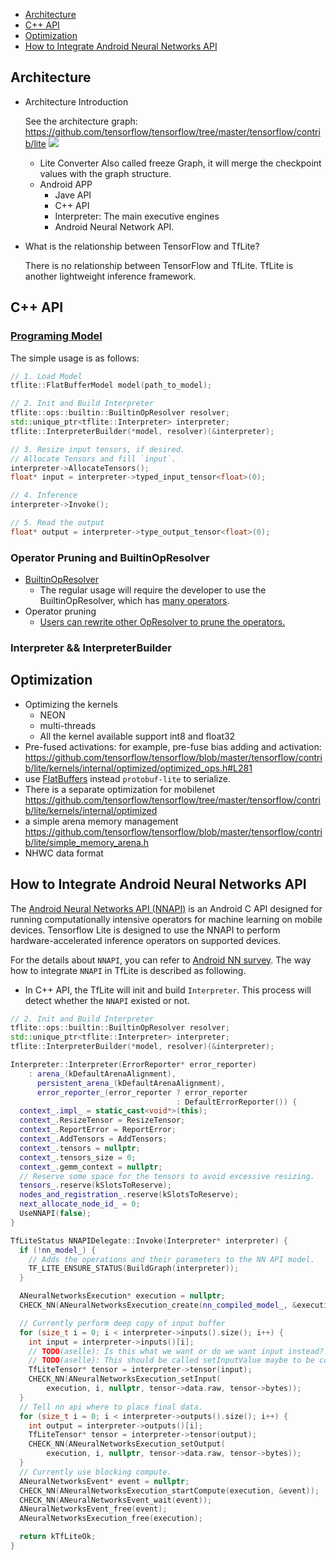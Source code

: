 - [Architecture](#architecture)
- [C++ API](#c-api)
- [Optimization](#optimization)
- [How to Integrate Android Neural Networks API](#how-to-integrate-android-neural-networks-api)


## Architecture
- Architecture Introduction
  
  See the architecture graph: https://github.com/tensorflow/tensorflow/tree/master/tensorflow/contrib/lite
  ![](https://github.com/tensorflow/tensorflow/blob/master/tensorflow/contrib/lite/g3doc/TFLite-Architecture.jpg)
  - Lite Converter
    Also called freeze Graph, it will merge the checkpoint values with the graph structure.
  - Android APP
    - Jave API
    - C++ API
    - Interpreter: The main executive engines
    - Android Neural Network API.

- What is the relationship between TensorFlow and TfLite?

  There is no relationship between TensorFlow and TfLite. TfLite is another lightweight inference framework.
## C++ API
### [Programing Model](https://github.com/tensorflow/tensorflow/blob/master/tensorflow/contrib/lite/g3doc/apis.md)
The simple usage is as follows:
```cpp
// 1. Load Model
tflite::FlatBufferModel model(path_to_model);

// 2. Init and Build Interpreter
tflite::ops::builtin::BuiltinOpResolver resolver;
std::unique_ptr<tflite::Interpreter> interpreter;
tflite::InterpreterBuilder(*model, resolver)(&interpreter);

// 3. Resize input tensors, if desired.
// Allocate Tensors and fill `input`.
interpreter->AllocateTensors();
float* input = interpreter->typed_input_tensor<float>(0);

// 4. Inference
interpreter->Invoke();

// 5. Read the output
float* output = interpreter->type_output_tensor<float>(0);
```
### Operator Pruning and BuiltinOpResolver
- [BuiltinOpResolver](https://github.com/tensorflow/tensorflow/blob/master/tensorflow/contrib/lite/kernels/register.h#L26) 
   - The regular usage will require the developer to use the BuiltinOpResolver, which has [many operators](https://github.com/tensorflow/tensorflow/blob/master/tensorflow/contrib/lite/kernels/register.cc#L51).
- Operator pruning
  - [Users can rewrite other OpResolver to prune the operators.](https://github.com/tensorflow/tensorflow/blob/master/tensorflow/contrib/lite/kernels/register.cc)
### Interpreter && InterpreterBuilder

## Optimization 
  - Optimizing the kernels
     - NEON
     - multi-threads
     - All the kernel available support int8 and float32
  - Pre-fused activations: for example, pre-fuse bias adding and activation: https://github.com/tensorflow/tensorflow/blob/master/tensorflow/contrib/lite/kernels/internal/optimized/optimized_ops.h#L281
  - use [FlatBuffers](https://github.com/google/flatbuffers) instead `protobuf-lite` to serialize.
  - There is a separate optimization for mobilenet
https://github.com/tensorflow/tensorflow/tree/master/tensorflow/contrib/lite/kernels/internal/optimized
  - a simple arena memory management
https://github.com/tensorflow/tensorflow/blob/master/tensorflow/contrib/lite/simple_memory_arena.h
  - NHWC data format

## How to Integrate Android Neural Networks API
The [Android Neural Networks API (NNAPI)](https://developer.android.com/ndk/guides/neuralnetworks/index.html) is an Android C API designed for running computationally intensive operators for machine learning on mobile devices. Tensorflow Lite is designed to use the NNAPI to perform hardware-accelerated inference operators on supported devices. 

For the details about `NNAPI`, you can refer to [Android NN survey](https://github.com/PaddlePaddle/Mobile/wiki/Android-NN-Survey). The way how to integrate `NNAPI` in TfLite is described as following.

- In C++ API, the TfLite will init and build `Interpreter`. This process will detect whether the `NNAPI` existed or not.

```c++
// 2. Init and Build Interpreter
tflite::ops::builtin::BuiltinOpResolver resolver;
std::unique_ptr<tflite::Interpreter> interpreter;
tflite::InterpreterBuilder(*model, resolver)(&interpreter);
``` 

```c++
Interpreter::Interpreter(ErrorReporter* error_reporter)
    : arena_(kDefaultArenaAlignment),
      persistent_arena_(kDefaultArenaAlignment),
      error_reporter_(error_reporter ? error_reporter
                                     : DefaultErrorReporter()) {
  context_.impl_ = static_cast<void*>(this);
  context_.ResizeTensor = ResizeTensor;
  context_.ReportError = ReportError;
  context_.AddTensors = AddTensors;
  context_.tensors = nullptr;
  context_.tensors_size = 0;
  context_.gemm_context = nullptr;
  // Reserve some space for the tensors to avoid excessive resizing.
  tensors_.reserve(kSlotsToReserve);
  nodes_and_registration_.reserve(kSlotsToReserve);
  next_allocate_node_id_ = 0;
  UseNNAPI(false);
}
```

```c++
TfLiteStatus NNAPIDelegate::Invoke(Interpreter* interpreter) {
  if (!nn_model_) {
    // Adds the operations and their parameters to the NN API model.
    TF_LITE_ENSURE_STATUS(BuildGraph(interpreter));
  }

  ANeuralNetworksExecution* execution = nullptr;
  CHECK_NN(ANeuralNetworksExecution_create(nn_compiled_model_, &execution));

  // Currently perform deep copy of input buffer
  for (size_t i = 0; i < interpreter->inputs().size(); i++) {
    int input = interpreter->inputs()[i];
    // TODO(aselle): Is this what we want or do we want input instead?
    // TODO(aselle): This should be called setInputValue maybe to be cons.
    TfLiteTensor* tensor = interpreter->tensor(input);
    CHECK_NN(ANeuralNetworksExecution_setInput(
        execution, i, nullptr, tensor->data.raw, tensor->bytes));
  }
  // Tell nn api where to place final data.
  for (size_t i = 0; i < interpreter->outputs().size(); i++) {
    int output = interpreter->outputs()[i];
    TfLiteTensor* tensor = interpreter->tensor(output);
    CHECK_NN(ANeuralNetworksExecution_setOutput(
        execution, i, nullptr, tensor->data.raw, tensor->bytes));
  }
  // Currently use blocking compute.
  ANeuralNetworksEvent* event = nullptr;
  CHECK_NN(ANeuralNetworksExecution_startCompute(execution, &event));
  CHECK_NN(ANeuralNetworksEvent_wait(event));
  ANeuralNetworksEvent_free(event);
  ANeuralNetworksExecution_free(execution);

  return kTfLiteOk;
}
```